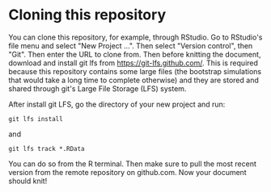 # Cloning this repository

You can clone this repository, for example, through RStudio. Go to RStudio's file menu and select "New Project ...". Then select "Version control", then "Git". Then enter the URL to clone from. Then before knitting the document, download and install git lfs from https://git-lfs.github.com/. This is required because this repository contains some large files (the bootstrap simulations that would take a long time to complete otherwise) and they are stored and shared through git's Large File Storage (LFS) system.

After install git LFS, go the directory of your new project and run:

`git lfs install`

and

`git lfs track *.RData`

You can do so from the R terminal. Then make sure to pull the most recent version from the remote repository on github.com. Now your document should knit!

